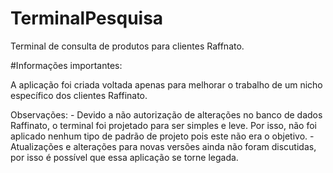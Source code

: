 # TerminalPesquisa
Terminal de consulta de produtos para clientes Raffnato.

#Informações importantes:

  A aplicação foi criada voltada apenas para melhorar o trabalho de um nicho específico dos clientes Raffinato.

  Observações:
    - Devido a não autorização de alterações no banco de dados Raffinato, o terminal foi projetado para ser simples e leve. Por isso, não foi aplicado nenhum tipo de padrão de projeto pois este não era o objetivo.
    - Atualizações e alterações para novas versões ainda não foram discutidas, por isso é possível que essa aplicação se torne legada.
